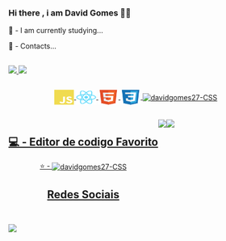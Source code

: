 ### Hi there , i am David Gomes 👋🤓

<div >
  📙 - I am currently studying...

  📱 - Contacts...
</div>

##

<div>
  <a href="https://github.com/davidgomes27">
  <img height="180em" src="https://github-readme-stats.vercel.app/api?username=davidgomes27&show_icons=true&theme=aura_dark&include_all_commits=true&count_private=true"/>
  <img height="180em" src="https://github-readme-stats.vercel.app/api/top-langs/?username=davidgomes27&layout=compact&langs_count=7&theme=aura_dark"/>
</div>
  
##
  
<div tyle="display: flex" align="center" justify-content="center">
  <img align="center" alt="davidgomes27-Js" height="30" width="40" src="https://raw.githubusercontent.com/devicons/devicon/master/icons/javascript/javascript-plain.svg">
  <img align="center" alt="davidgomes27-React" height="30" width="40" src="https://raw.githubusercontent.com/devicons/devicon/master/icons/react/react-original.svg">
  <img align="center" alt="davidgomes27-HTML" height="30" width="40" src="https://raw.githubusercontent.com/devicons/devicon/master/icons/html5/html5-original.svg">
  <img align="center" alt="davidgomes27-CSS" height="30" width="40" src="https://raw.githubusercontent.com/devicons/devicon/master/icons/css3/css3-original.svg">
  <img align="center" alt="davidgomes27-CSS" height="30" width="40" src="https://cdn.jsdelivr.net/gh/devicons/devicon/icons/gatsby/gatsby-plain.svg" />
</div>
  
##
  
<div style="display: flex" align="center" justify-content="center">
  <h2>💻 - Editor de codigo Favorito </h2>
   ⭐ - <img align="center" alt="davidgomes27-CSS" height="30" width="40" src="https://cdn.jsdelivr.net/gh/devicons/devicon/icons/vscode/vscode-original.svg" />
  <h2>Redes Sociais</h2>
  <a href="https://mail.google.com/mail/u/0/#inbox"><img src="https://img.shields.io/badge/Gmail-D14836?style=for-the-badge&logo=gmail&logoColor=white"/></a>
  <a href="https://www.linkedin.com/in/david-da-silva-gomes-ab0828207/"><img src="https://img.shields.io/badge/LinkedIn-0077B5?style=for-the-badge&logo=linkedin&logoColor=white"/></a>
</div>
  
##
  
<div style="display:flex" width="50px" height="50px" align="center" justify-content="center">
  <img width="100%" src="https://ddragon.leagueoflegends.com/cdn/img/champion/splash/Yone_0.jpg" />
</div>
